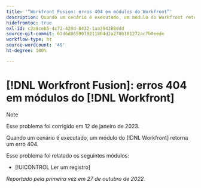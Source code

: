 ```yaml
---
title: '“Workfront Fusion: erros 404 em módulos do Workfront”'
description: Quando um cenário é executado, um módulo do Workfront retorna um erro 404.
hidefromtoc: true
exl-id: c2a8ceb5-4c72-428d-8432-1aa394388ddd
source-git-commit: 62d6d8659079211804d2a270b181272ac7b0eede
workflow-type: ht
source-wordcount: '49'
ht-degree: 100%

---
```


# [!DNL Workfront Fusion]: erros 404 em módulos do [!DNL Workfront]

>[!NOTE]
>
>Esse problema foi corrigido em 12 de janeiro de 2023.

Quando um cenário é executado, um módulo do [!DNL Workfront] retorna um erro 404.

Esse problema foi relatado os seguintes módulos:

* [!UICONTROL Ler um registro]

_Reportado pela primeira vez em 27 de outubro de 2022._

